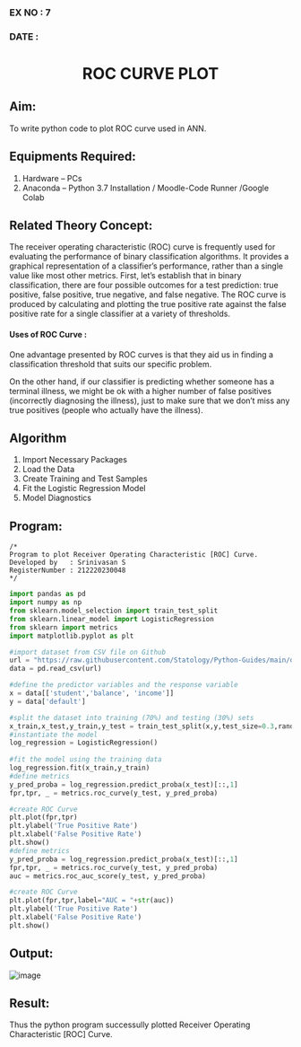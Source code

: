 ### EX NO : 7
### DATE  :

# <p align="center"> ROC CURVE PLOT </p>
## Aim:
   To write python code to plot ROC curve used in ANN.
## Equipments Required:
1. Hardware – PCs
2. Anaconda – Python 3.7 Installation / Moodle-Code Runner /Google Colab

## Related Theory Concept:
The receiver operating characteristic (ROC) curve is frequently used for evaluating the performance of binary classification algorithms. It provides a graphical representation of a classifier’s performance, rather than a single value like most other metrics. First, let’s establish that in binary classification, there are four possible outcomes for a test prediction: true positive, false positive, true negative, and false negative. The ROC curve is produced by calculating and plotting the true positive rate against the false positive rate for a single classifier at a variety of thresholds.

#### Uses of ROC Curve :
One advantage presented by ROC curves is that they aid us in finding a classification threshold that suits our specific problem.

On the other hand, if our classifier is predicting whether someone has a terminal illness, we might be ok with a higher number of false positives (incorrectly diagnosing the illness), just to make sure that we don’t miss any true positives (people who actually have the illness).
## Algorithm
1. Import Necessary Packages
2. Load the Data
3. Create Training and Test Samples
4. Fit the Logistic Regression Model
5. Model Diagnostics
## Program:
```
/*
Program to plot Receiver Operating Characteristic [ROC] Curve.
Developed by   : Srinivasan S
RegisterNumber : 212220230048
*/
```
```python
import pandas as pd
import numpy as np
from sklearn.model_selection import train_test_split
from sklearn.linear_model import LogisticRegression
from sklearn import metrics
import matplotlib.pyplot as plt

#import dataset from CSV file on Github
url = "https://raw.githubusercontent.com/Statology/Python-Guides/main/default.csv"
data = pd.read_csv(url)

#define the predictor variables and the response variable
x = data[['student','balance', 'income']]
y = data['default']

#split the dataset into training (70%) and testing (30%) sets
x_train,x_test,y_train,y_test = train_test_split(x,y,test_size=0.3,random_state=0)
#instantiate the model
log_regression = LogisticRegression()
                                    
#fit the model using the training data
log_regression.fit(x_train,y_train)
#define metrics
y_pred_proba = log_regression.predict_proba(x_test)[::,1]
fpr,tpr, _ = metrics.roc_curve(y_test, y_pred_proba)

#create ROC Curve
plt.plot(fpr,tpr)
plt.ylabel('True Positive Rate')
plt.xlabel('False Positive Rate')
plt.show()
#define metrics
y_pred_proba = log_regression.predict_proba(x_test)[::,1]
fpr,tpr, _ = metrics.roc_curve(y_test, y_pred_proba)
auc = metrics.roc_auc_score(y_test, y_pred_proba)

#create ROC Curve
plt.plot(fpr,tpr,label="AUC = "+str(auc))
plt.ylabel('True Positive Rate')
plt.xlabel('False Positive Rate')
plt.show()
```

## Output:
![image](https://user-images.githubusercontent.com/103049243/170912435-8da674a9-cf20-4a81-9aec-fa417dc037b0.png)

## Result:
Thus the python program successully plotted Receiver Operating Characteristic [ROC] Curve.
